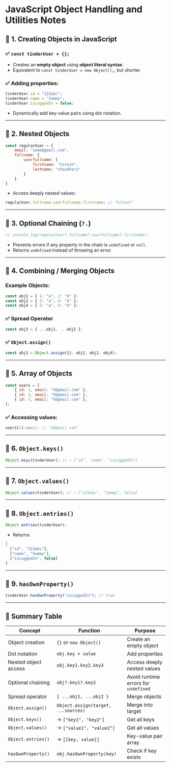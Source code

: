# JavaScript Object Handling and Utilities Notes

## 🔹 1. Creating Objects in JavaScript

### ✅ `const tinderUser = {};`
- Creates an **empty object** using **object literal syntax**.
- Equivalent to `const tinderUser = new Object();`, but shorter.

### ✅ Adding properties:
```js
tinderUser.id = "123abc";
tinderUser.name = "Sammy";
tinderUser.isLoggedIn = false;
```
- Dynamically add key-value pairs using dot notation.

---

## 🔹 2. Nested Objects

```js
const regularUser = {
    email: "some@gmail.com",
    fullname: {
        userfullname: {
            firstname: "hitesh",
            lastname: "chaudhary"
        }
    }
}
```

- Access deeply nested values:
```js
regularUser.fullname.userfullname.firstname; // "hitesh"
```

---

## 🔹 3. Optional Chaining (`?.`)

```js
// console.log(regularUser?.fullname?.userfullname?.firstname);
```

- Prevents errors if any property in the chain is `undefined` or `null`.
- Returns `undefined` instead of throwing an error.

---

## 🔹 4. Combining / Merging Objects

### Example Objects:
```js
const obj1 = { 1: "a", 2: "b" };
const obj2 = { 3: "a", 4: "b" };
const obj4 = { 5: "a", 6: "b" };
```

### ✅ Spread Operator
```js
const obj3 = { ...obj1, ...obj2 };
```

### ✅ `Object.assign()`
```js
const obj3 = Object.assign({}, obj1, obj2, obj4);
```

---

## 🔹 5. Array of Objects

```js
const users = [
    { id: 1, email: "h@gmail.com" },
    { id: 2, email: "h@gmail.com" },
    { id: 3, email: "h@gmail.com" },
];
```

### ✅ Accessing values:
```js
users[1].email; // "h@gmail.com"
```

---

## 🔹 6. `Object.keys()`

```js
Object.keys(tinderUser); // → ["id", "name", "isLoggedIn"]
```

---

## 🔹 7. `Object.values()`

```js
Object.values(tinderUser); // → ["123abc", "Sammy", false]
```

---

## 🔹 8. `Object.entries()`

```js
Object.entries(tinderUser);
```

- Returns:
```js
[
  ["id", "123abc"],
  ["name", "Sammy"],
  ["isLoggedIn", false]
]
```

---

## 🔹 9. `hasOwnProperty()`

```js
tinderUser.hasOwnProperty("isLoggedIn"); // true
```

---

## 📌 Summary Table

| Concept | Function | Purpose |
|--------|----------|---------|
| Object creation | `{}` or `new Object()` | Create an empty object |
| Dot notation | `obj.key = value` | Add properties |
| Nested object access | `obj.key1.key2.key3` | Access deeply nested values |
| Optional chaining | `obj?.key1?.key2` | Avoid runtime errors for `undefined` |
| Spread operator | `{ ...obj1, ...obj2 }` | Merge objects |
| `Object.assign()` | `Object.assign(target, ...sources)` | Merge into target |
| `Object.keys()` | → `["key1", "key2"]` | Get all keys |
| `Object.values()` | → `["value1", "value2"]` | Get all values |
| `Object.entries()` | → `[[key, value]]` | Key-value pair array |
| `hasOwnProperty()` | `obj.hasOwnProperty(key)` | Check if key exists |